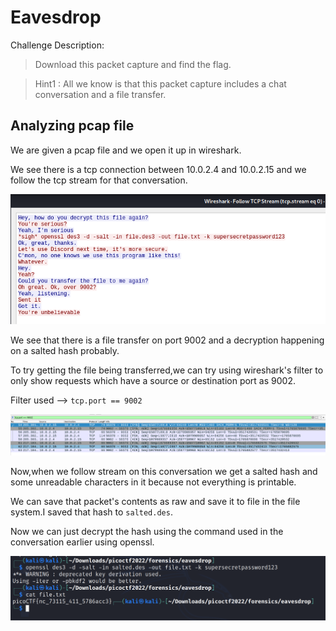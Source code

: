 # Eavesdrop

Challenge Description:

> Download this packet capture and find the flag.

> Hint1 : All we know is that this packet capture includes a chat conversation and a file transfer.

## Analyzing pcap file

We are given a pcap file and we open it up in wireshark.

We see there is a tcp connection between 10.0.2.4 and 10.0.2.15 and we follow the tcp stream for that conversation.

![conversation](convo.PNG)

We see that there is a file transfer on port 9002 and a decryption happening on a salted hash probably.

To try getting the file being transferred,we can try using wireshark's filter to only show requests which have a source or destination port as 9002.

Filter used --> `tcp.port == 9002`

![port 9002](9002.PNG)

Now,when we follow stream on this conversation we get a salted hash and some unreadable characters in it because not everything is printable.

We can save that packet's contents as raw and save it to file in the file system.I saved that hash to `salted.des`.

Now we can just decrypt the hash using the command used in the conversation earlier using openssl.

![flag output](decrypt_flag.PNG)